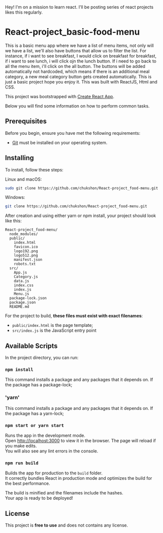Hey! I'm on a mission to learn react. I'll be posting series of react projects likes this regularly.

# React-project_basic-food-menu
This is a basic menu app where we have a list of menu items, not only will we have a list, we'll also have buttons that allow us to filter the list. For instance, if i want to see breakfast, I would click on breakfast for breakfast, if i want to see lunch, i will click ojn the lunch button. If i need to go back to all the menu item, i'll click on the all button. The buttons will be added automatically not hardcoded, which means if there is an additional meal category, a new meal category button gets created automatically. This is just a basic project hope you enjoy it. This was built with ReactJS, Html and CSS. 

This project was bootstrapped with [Create React App](https://github.com/facebookincubator/create-react-app).

Below you will find some information on how to perform common tasks.<br>


## Prerequisites

Before you begin, ensure you have met the following requirements:

* [Git](https://git-scm.com/downloads "Download Git") must be installed on your operating system.

## Installing

To install, follow these steps:

Linux and macOS:

```bash
sudo git clone https://github.com/chukshon/React-project_food-menu.git
```

Windows:

```bash
git clone https://github.com/chukshon/React-project_food-menu.git
```

After creation and using either yarn or npm install, your project should look like this:

```
React-project_food-menu/
  node_modules/
  public/
    index.html
    favicon.ico
    logo192.png
    logo512.png
    manifest.json
    robots.txt
  src/
    App.js
    Category.js
    data.js
    index.css
    index.js
    Menu.js
  package-lock.json
  package.json
  README.md
```

For the project to build, **these files must exist with exact filenames**:

* `public/index.html` is the page template;
* `src/index.js` is the JavaScript entry point




## Available Scripts

In the project directory, you can run:

### `npm install`
This command installs a package and any packages that it depends on. If the package has a package-lock;

### 'yarn'
This command installs a package and any packages that it depends on. If the package has a yarn-lock;

### `npm start or yarn start`

Runs the app in the development mode.<br>
Open [http://localhost:3000](http://localhost:3000) to view it in the browser.
The page will reload if you make edits.<br>
You will also see any lint errors in the console.


### `npm run build`

Builds the app for production to the `build` folder.<br>
It correctly bundles React in production mode and optimizes the build for the best performance.

The build is minified and the filenames include the hashes.<br>
Your app is ready to be deployed!


## License

This project is **free to use** and does not contains any license.
